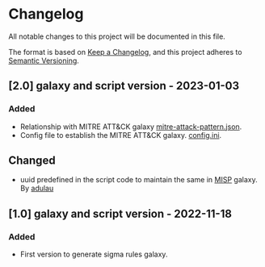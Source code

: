 # Changelog
All notable changes to this project will be documented in this file.

The format is based on [Keep a Changelog](https://keepachangelog.com/en/1.0.0/),
and this project adheres to [Semantic Versioning](https://semver.org/spec/v2.0.0.html).

## [2.0] galaxy and script version - 2023-01-03
### Added
- Relationship with MITRE ATT&CK galaxy [mitre-attack-pattern.json](https://github.com/MISP/misp-galaxy/blob/main/clusters/mitre-attack-pattern.json).
- Config file to establish the MITRE ATT&CK galaxy. [config.ini](https://github.com/jstnk9/MISP/tree/main/misp-galaxy/sigma/config.ini).

## Changed
- uuid predefined in the script code to maintain the same in [MISP](https://github.com/MISP/misp-galaxy/blob/main/clusters/sigma-rules.json) galaxy. By [adulau](https://github.com/adulau)

## [1.0] galaxy and script version - 2022-11-18
### Added
- First version to generate sigma rules galaxy.